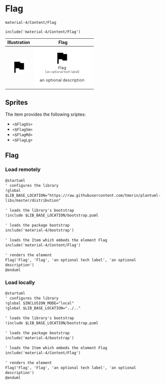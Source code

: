 # Flag


```text
material-4/Content/Flag
```

```text
include('material-4/Content/Flag')
```



| Illustration | Flag |
| :---: | :---: |
| ![illustration for Illustration](../../material-4/Content/Flag.png) | ![illustration for Flag](../../material-4/Content/Flag.Local.png) |



## Sprites
The item provides the following sriptes:

- `<$FlagXs>`
- `<$FlagSm>`
- `<$FlagMd>`
- `<$FlagLg>`





## Flag

### Load remotely
```plantuml
@startuml
' configures the library
!global $LIB_BASE_LOCATION="https://raw.githubusercontent.com/tmorin/plantuml-libs/master/distribution"

' loads the library's bootstrap
!include $LIB_BASE_LOCATION/bootstrap.puml

' loads the package bootstrap
include('material-4/bootstrap')

' loads the Item which embeds the element Flag
include('material-4/Content/Flag')

' renders the element
Flag('Flag', 'Flag', 'an optional tech label', 'an optional description')
@enduml
```

### Load locally
```plantuml
@startuml
' configures the library
!global $INCLUSION_MODE="local"
!global $LIB_BASE_LOCATION="../.."

' loads the library's bootstrap
!include $LIB_BASE_LOCATION/bootstrap.puml

' loads the package bootstrap
include('material-4/bootstrap')

' loads the Item which embeds the element Flag
include('material-4/Content/Flag')

' renders the element
Flag('Flag', 'Flag', 'an optional tech label', 'an optional description')
@enduml
```

